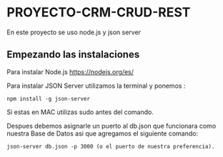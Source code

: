 # PROYECTO-CRM-CRUD-REST

En este proyecto se uso node.js y json server

## Empezando las instalaciones

Para instalar Node.js https://nodejs.org/es/

Para instalar JSON Server utilizamos la terminal y ponemos : 
```
npm install -g json-server
```

Si estas en MAC utilizas sudo antes del comando.

Despues debemos asignarle un puerto al db.json que funcionara como nuestra Base de Datos asi que agregamos el siguiente comando: 

```
json-server db.json -p 3000 (o el puerto de nuestra preferencia).
```

